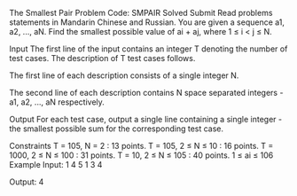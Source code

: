 The Smallest Pair Problem Code: SMPAIR Solved Submit
Read problems statements in Mandarin Chinese and Russian.
You are given a sequence a1, a2, ..., aN. Find the smallest possible value of ai + aj, where 1 ≤ i < j ≤ N.

Input
The first line of the input contains an integer T denoting the number of test cases. The description of T test cases follows. 

The first line of each description consists of a single integer N.

The second line of each description contains N space separated integers - a1, a2, ..., aN respectively.

Output
For each test case, output a single line containing a single integer - the smallest possible sum for the corresponding test case.

Constraints
T = 105, N = 2 : 13 points.
T = 105, 2 ≤ N ≤ 10 : 16 points.
T = 1000, 2 ≤ N ≤ 100 : 31 points.
T = 10, 2 ≤ N ≤ 105 : 40 points.
1 ≤ ai ≤ 106
Example
Input:
1
4
5 1 3 4

Output:
4
 
